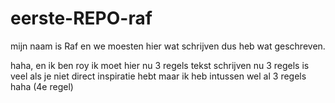 # eerste-REPO-raf

mijn naam is Raf en we moesten hier wat schrijven dus heb wat geschreven.

haha, en ik ben roy ik moet hier nu 3 regels tekst schrijven 
nu 3 regels is veel als je niet direct inspiratie hebt
maar ik heb intussen wel al 3 regels
haha (4e regel)
